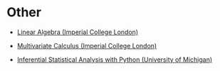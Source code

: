 # Other

- [Linear Algebra (Imperial College London)](https://github.com/iDataist/Linear-Algebra)

- [Multivariate Calculus (Imperial College London)](https://github.com/iDataist/Multivariate-Calculus)

- [Inferential Statistical Analysis with Python (University of Michigan)](https://github.com/iDataist/Inferential-Statistical-Analysis-with-Python)
